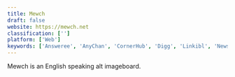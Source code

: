 ```yaml
---
title: Mewch
draft: false 
website: https://mewch.net
classification: ['']
platform: ['Web']
keywords: ['Answeree', 'AnyChan', 'CornerHub', 'Digg', 'Linkibl', 'News360', 'QuestionsPro', 'Quora', 'QuoraPro', 'Raddle', 'Reddit', 'Slashdot', 'Snapzu', 'Stack Overflow', 'Super User', 'TBPChan', 'Topick', 'What If HQ', 'dirty.us']
---
```

Mewch is an English speaking alt imageboard.